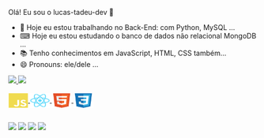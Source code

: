 Olá! Eu sou o lucas-tadeu-dev 👋

- 🔭 Hoje eu estou trabalhando no Back-End: com Python, MySQL ...
- ⌨ Hoje eu estou estudando o banco de dados não relacional MongoDB ...
- 📚 Tenho conhecimentos em JavaScript, HTML, CSS também...
- 😄 Pronouns: ele/dele ...

<div align="left">
  <a href="https://github.com/lucas-tadeu-dev">
  <img height="180em" src="https://github-readme-stats.vercel.app/api?username=lucas-tadeu-dev&show_icons=true&theme=tokyonight&include_all_commits=true&count_private=true"/>
  <img height="180em" src="https://github-readme-stats.vercel.app/api/top-langs/?username=lucas-tadeu-dev&layout=compact&langs_count=7&theme=tokyonight"/>
</div>
  <div style="display: inline_block"><br>
  <img align="center" alt="Rafa-Js" height="30" width="40" src="https://raw.githubusercontent.com/devicons/devicon/master/icons/javascript/javascript-plain.svg">
  <img align="center" alt="Rafa-React" height="30" width="40" src="https://raw.githubusercontent.com/devicons/devicon/master/icons/react/react-original.svg">
  <img align="center" alt="Rafa-HTML" height="30" width="40" src="https://raw.githubusercontent.com/devicons/devicon/master/icons/html5/html5-original.svg">
  <img align="center" alt="Rafa-CSS" height="30" width="40" src="https://raw.githubusercontent.com/devicons/devicon/master/icons/css3/css3-original.svg">
</div>

  ##
  
<div> 
  <a href = "mailto:lucastmb2016@gmail.com"><img src="https://img.shields.io/badge/-Gmail-%23333?style=for-the-badge&logo=gmail&logoColor=white" target="_blank"></a>
  <a href="https://www.linkedin.com/in/lucas-tadeu-aa11b3232" target="_blank"><img src="https://img.shields.io/badge/-LinkedIn-%230077B5?style=for-the-badge&logo=linkedin&logoColor=white" target="_blank"></a>
  <a href="https://instagram.com/lucasbatista088" target="_blank"><img src="https://img.shields.io/badge/-Instagram-%23E4405F?style=for-the-badge&logo=instagram&logoColor=white" target="_blank"></a>
  <a href="[https://discord.gg/Lucas123454#6526" target="_blank"><img src="https://img.shields.io/badge/Discord-7289DA?style=for-the-badge&logo=discord&logoColor=white" target="_blank](https://img.shields.io/badge/Discord-7289DA?style=for-the-badge&logo=discord&logoColor=white)"></a> 
 
  </div>
